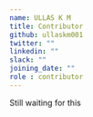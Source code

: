 ```yaml
---
name: ULLAS K M
title: Contributor
github: ullaskm001
twitter: ""
linkedin: ""
slack: ""
joining_date: ""
role : contributor
---
```


Still waiting for this

